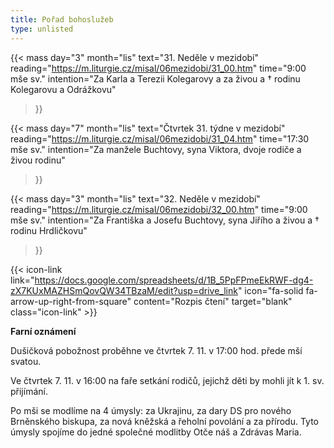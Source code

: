 ```yaml
---
title: Pořad bohoslužeb
type: unlisted
---
```


{{< mass
day="3" 
month="lis" 
text="31. Neděle v mezidobí" 
reading="https://m.liturgie.cz/misal/06mezidobi/31_00.htm"
time="9:00 mše sv." 
intention="Za Karla a Terezii Kolegarovy a za živou a † rodinu Kolegarovu a Odrážkovu"
>}}

{{< mass 
day="7" 
month="lis" 
text="Čtvrtek 31. týdne v mezidobí"
reading="https://m.liturgie.cz/misal/06mezidobi/31_04.htm"
time="17:30 mše sv." 
intention="Za manžele Buchtovy, syna Viktora, dvoje rodiče a živou rodinu" 
>}}

{{< mass
day="3" 
month="lis" 
text="32. Neděle v mezidobí" 
reading="https://m.liturgie.cz/misal/06mezidobi/32_00.htm"
time="9:00 mše sv." 
intention="Za Františka a Josefu Buchtovy, syna Jiřího a živou a † rodinu Hrdličkovu"
>}}

{{< icon-link link="https://docs.google.com/spreadsheets/d/1B_5PpFPmeEkRWF-dg4-zX7KUxMAZHSmQovQW34TBzaM/edit?usp=drive_link" icon="fa-solid fa-arrow-up-right-from-square" content="Rozpis čtení" target="blank" class="icon-link" >}}

**Farní oznámení**

Dušičková pobožnost proběhne ve čtvrtek 7. 11. v 17:00 hod. přede mší svatou.

Ve čtvrtek 7. 11. v 16:00 na faře setkání rodičů, jejichž děti by mohli jít k 1. sv. přijímání.

Po mši se modlíme na 4 úmysly: za Ukrajinu, za dary DS pro nového Brněnského biskupa, za nová kněžská a řeholní povolání a za přírodu. Tyto úmysly spojíme do jedné společné modlitby Otče náš a Zdrávas Maria.